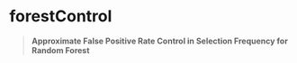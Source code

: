 # forestControl

> __Approximate False Positive Rate Control in Selection Frequency for Random Forest__
